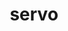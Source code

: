---
title: servo
ch: [r]
meaning: to guard, keep
pos: verb
inf: servare
secondppstem: serv
infend: are
thirdpp: servavi
fourthpp: servatus
conjugation: first
---